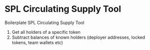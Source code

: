 # SPL Circulating Supply Tool
Boilerplate SPL Circulating Supply Tool

1. Get all holders of a specific token
2. Subtract balances of known holders (deployer addresses, locked tokens, team wallets etc)
